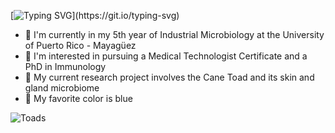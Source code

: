 [![Typing SVG](https://readme-typing-svg.demolab.com?font=&pause=1000&color=0000FF&center=true&vCenter=true&multiline=true&width=435&height=100&lines=Hi+there!;My+name+is+Alanis+Mulero;Welcome+to+my+profile!)](https://git.io/typing-svg)
- 🧫 I'm currently in my 5th year of Industrial Microbiology at the University of Puerto Rico - Mayagüez
- 🔬 I'm interested in pursuing a Medical Technologist Certificate and a PhD in Immunology
- 🐸 My current research project involves the Cane Toad and its skin and gland microbiome
- 🦋 My favorite color is blue
  <div align="center">
![Toads](https://github.com/user-attachments/assets/c4fc2124-bc50-422a-a139-2561f69d24fb)
</div>


<!--
**alanismulero/alanismulero** is a ✨ _special_ ✨ repository because its `README.md` (this file) appears on your GitHub profile.
